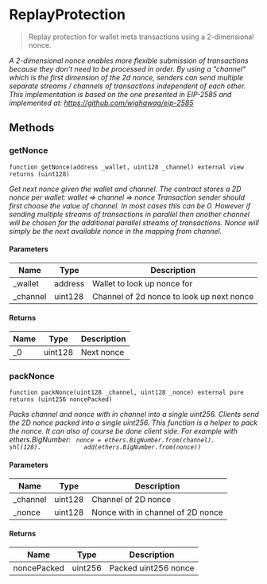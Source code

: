 # ReplayProtection



> Replay protection for wallet meta transactions using a 2-dimensional nonce.



*A 2-dimensional nonce enables more flexible submission of transactions because they don&#39;t need to be processed in order. By using a &quot;channel&quot; which is the first dimension of the 2d nonce, senders can send multiple separate streams / channels of transactions independent of each other. This implementation is based on the one presented in EIP-2585 and implemented at: https://github.com/wighawag/eip-2585*

## Methods

### getNonce

```solidity
function getNonce(address _wallet, uint128 _channel) external view returns (uint128)
```



*Get next nonce given the wallet and channel.  The contract stores a 2D nonce per wallet:   wallet =&gt;      channel =&gt; nonce Transaction sender should first choose the value of channel. In most cases this can be 0. However if sending multiple streams of transactions in parallel then another channel will be chosen for the additional parallel streams of transactions. Nonce will simply be the next available nonce in the mapping from channel.*

#### Parameters

| Name | Type | Description |
|---|---|---|
| _wallet | address | Wallet to look up nonce for |
| _channel | uint128 | Channel of 2d nonce to look up next nonce |

#### Returns

| Name | Type | Description |
|---|---|---|
| _0 | uint128 | Next nonce |

### packNonce

```solidity
function packNonce(uint128 _channel, uint128 _nonce) external pure returns (uint256 noncePacked)
```



*Packs channel and nonce with in channel into a single uint256. Clients send the 2D nonce packed into a single uint256. This function is a helper to pack the nonce. It can also of course be done client side. For example with ethers.BigNumber:  ```  nonce = ethers.BigNumber.from(channel).            shl(128).            add(ethers.BigNumber.from(nonce)) ```*

#### Parameters

| Name | Type | Description |
|---|---|---|
| _channel | uint128 | Channel of 2D nonce |
| _nonce | uint128 | Nonce with in channel of 2D nonce |

#### Returns

| Name | Type | Description |
|---|---|---|
| noncePacked | uint256 | Packed uint256 nonce |




